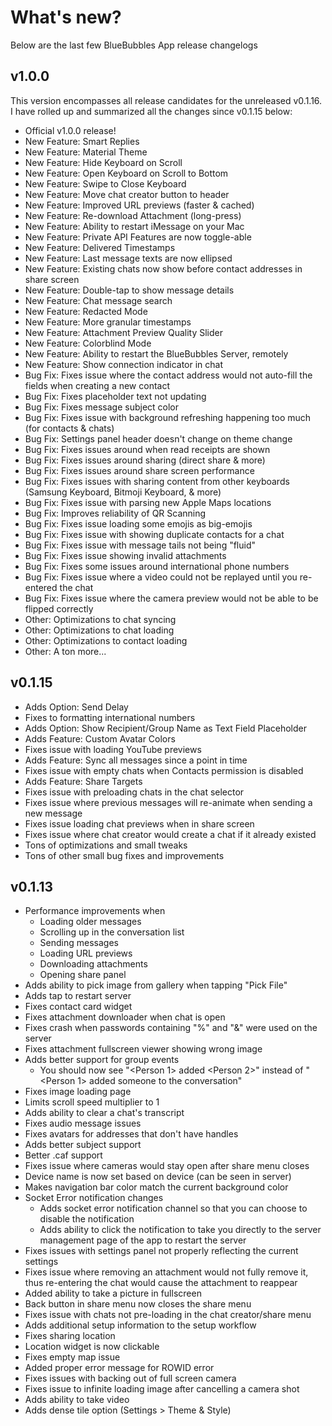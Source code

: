 # What's new?

Below are the last few BlueBubbles App release changelogs

## v1.0.0

This version encompasses all release candidates for the unreleased v0.1.16. I have rolled up and summarized all the changes since v0.1.15 below:

* Official v1.0.0 release!
* New Feature: Smart Replies
* New Feature: Material Theme
* New Feature: Hide Keyboard on Scroll
* New Feature: Open Keyboard on Scroll to Bottom
* New Feature: Swipe to Close Keyboard
* New Feature: Move chat creator button to header
* New Feature: Improved URL previews (faster & cached)
* New Feature: Re-download Attachment (long-press)
* New Feature: Ability to restart iMessage on your Mac
* New Feature: Private API Features are now toggle-able
* New Feature: Delivered Timestamps
* New Feature: Last message texts are now ellipsed
* New Feature: Existing chats now show before contact addresses in share screen
* New Feature: Double-tap to show message details
* New Feature: Chat message search
* New Feature: Redacted Mode
* New Feature: More granular timestamps
* New Feature: Attachment Preview Quality Slider
* New Feature: Colorblind Mode
* New Feature: Ability to restart the BlueBubbles Server, remotely
* New Feature: Show connection indicator in chat
* Bug Fix: Fixes issue where the contact address would not auto-fill the fields when creating a new contact
* Bug Fix: Fixes placeholder text not updating
* Bug Fix: Fixes message subject color
* Bug Fix: Fixes issue with background refreshing happening too much (for contacts & chats)
* Bug Fix: Settings panel header doesn't change on theme change
* Bug Fix: Fixes issues around when read receipts are shown
* Bug Fix: Fixes issues around sharing (direct share & more)
* Bug Fix: Fixes issues around share screen performance
* Bug Fix: Fixes issues with sharing content from other keyboards (Samsung Keyboard, Bitmoji Keyboard, & more)
* Bug Fix: Fixes issue with parsing new Apple Maps locations
* Bug Fix: Improves reliability of QR Scanning
* Bug Fix: Fixes issue loading some emojis as big-emojis
* Bug Fix: Fixes issue with showing duplicate contacts for a chat
* Bug Fix: Fixes issue with message tails not being "fluid"
* Bug Fix: Fixes issue showing invalid attachments
* Bug Fix: Fixes some issues around international phone numbers
* Bug Fix: Fixes issue where a video could not be replayed until you re-entered the chat
* Bug Fix: Fixes issue where the camera preview would not be able to be flipped correctly
* Other: Optimizations to chat syncing
* Other: Optimizations to chat loading
* Other: Optimizations to contact loading
* Other: A ton more...

## v0.1.15

* Adds Option: Send Delay
* Fixes to formatting international numbers
* Adds Option: Show Recipient/Group Name as Text Field Placeholder
* Adds Feature: Custom Avatar Colors
* Fixes issue with loading YouTube previews
* Adds Feature: Sync all messages since a point in time
* Fixes issue with empty chats when Contacts permission is disabled
* Adds Feature: Share Targets
* Fixes issue with preloading chats in the chat selector
* Fixes issue where previous messages will re-animate when sending a new message
* Fixes issue loading chat previews when in share screen
* Fixes issue where chat creator would create a chat if it already existed
* Tons of optimizations and small tweaks
* Tons of other small bug fixes and improvements

## v0.1.13

- Performance improvements when
  - Loading older messages
  - Scrolling up in the conversation list
  - Sending messages
  - Loading URL previews
  - Downloading attachments
  - Opening share panel
- Adds ability to pick image from gallery when tapping "Pick File"
- Adds tap to restart server
- Fixes contact card widget
- Fixes attachment downloader when chat is open
- Fixes crash when passwords containing "%" and "&" were used on the server
- Fixes attachment fullscreen viewer showing wrong image
- Adds better support for group events
  - You should now see "<Person 1> added <Person 2>" instead of "<Person 1> added someone to the conversation"
- Fixes image loading page
- Limits scroll speed multiplier to 1
- Adds ability to clear a chat's transcript
- Fixes audio message issues
- Fixes avatars for addresses that don't have handles
- Adds better subject support
- Better .caf support
- Fixes issue where cameras would stay open after share menu closes
- Device name is now set based on device (can be seen in server)
- Makes navigation bar color match the current background color
- Socket Error notification changes
  - Adds socket error notification channel so that you can choose to disable the notification
  - Adds ability to click the notification to take you directly to the server management page of the app to restart the server
- Fixes issues with settings panel not properly reflecting the current settings
- Fixes issue where removing an attachment would not fully remove it, thus re-entering the chat would cause the attachment to reappear
- Added ability to take a picture in fullscreen
- Back button in share menu now closes the share menu
- Fixes issue with chats not pre-loading in the chat creator/share menu
- Adds additional setup information to the setup workflow
- Fixes sharing location
- Location widget is now clickable
- Fixes empty map issue
- Added proper error message for ROWID error
- Fixes issues with backing out of full screen camera
- Fixes issue to infinite loading image after cancelling a camera shot
- Adds ability to take video
- Adds dense tile option (Settings > Theme & Style)